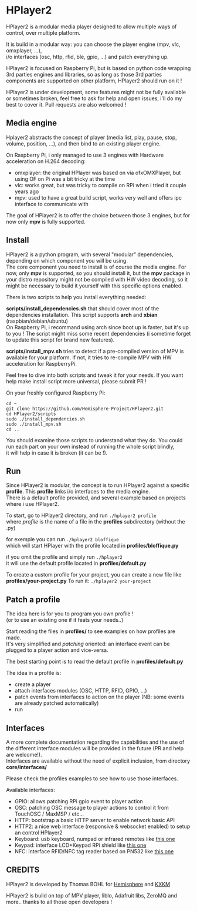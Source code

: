 # HPlayer2
HPlayer2 is a modular media player designed to allow multiple ways of control, over multiple platform.

It is build in a modular way: you can choose the player engine (mpv, vlc, omxplayer, ...),  
i/o interfaces (osc, http, rfid, ble, gpio, ...) and patch everything up.

HPlayer2 is focused on Raspberry Pi, but is based on python code wrapping 3rd parties engines and libraries, so as long as those 3rd parties components are supported on other platform, HPlayer2 should run on it !

HPlayer2 is under development, some features might not be fully available or sometimes broken, feel free to ask for help and open issues, i'll do my best to cover it. Pull requests are also welcomed !

## Media engine
Hplayer2 abstracts the concept of player (media list, play, pause, stop, volume, position, ...),
and then bind to an existing player engine.

On Raspberry Pi, i only managed to use 3 engines with Hardware acceleration on H.264 decoding:
 - omxplayer: the original HPlayer was based on via ofxOMXPlayer, but using OF on Pi was a bit tricky at the time
 - vlc: works great, but was tricky to compile on RPi when i tried it couple years ago
 - mpv: used to have a great build script, works very well and offers ipc interface to communicate with

The goal of HPlayer2 is to offer the choice between those 3 engines, but for now only **mpv** is fully supported.

## Install
HPlayer2 is a python program, with several "modular" dependencies, depending on which component you will be using.  
The core component you need to install is of course the media engine.
For now, only **mpv** is supported, so you should install it, but the **mpv** package in your distro repository might not be compiled with HW video decoding, so it might be necessary to build it yourself with this specific options enabled.

There is two scripts to help you install everything needed:

**scripts/install_dependencies.sh** that should cover most of the dependencies installation. 
This script supports **arch** and **xbian** (raspbian/debian/ubuntu)  
On Raspberry Pi, i recommand using arch since boot up is faster, but it's up to you !
The script might miss some recent dependencies (i sometime forget to update this script for brand new features).

**scripts/install_mpv.sh** tries to detect if a pre-compiled version of MPV is available for your platform.
If not, it tries to re-compile MPV with HW acceleration for RaspberryPi. 

Feel free to dive into both scripts and tweak it for your needs.
If you want help make install script more universal, please submit PR !

On your freshly configured Raspberry Pi:

    cd ~
    git clone https://github.com/Hemisphere-Project/HPlayer2.git
    cd HPlayer2/scripts
    sudo ./install_dependencies.sh
    sudo ./install_mpv.sh
    cd ..

You should examine those scripts to understand what they do.
You could run each part on your own instead of running the whole script blindly,  
it will help in case it is broken (it can be !).

## Run
Since HPlayer2 is modular, the concept is to run HPlayer2 against a specific **profile**.
This **profile** links i/o interfaces to the media engine.  
There is a default profile provided, and several example based on projects where i use HPlayer2.

To start, go to HPlayer2 directory, and run `./hplayer2 profile`  
where *profile* is the name of a file in the **profiles** subdirectory (without the .py)

for exemple you can run `./hplayer2 bloffique`   
which will start HPlayer with the profile located in **profiles/bloffique.py**

if you omit the profile and simply run `./hplayer2`  
it will use the default profile located in **profiles/default.py**

To create a custom profile for your project, 
you can create a new file like **profiles/your-project.py**
To run it: `./hplayer2 your-project`


## Patch a profile
The idea here is for you to program you own profile !  
(or to use an existing one if it feats your needs..)

Start reading the files in **profiles/** to see examples on how profiles are made.  
It's very simplified and *patching* oriented: an interface event can be plugged to a player action and vice-versa.

The best starting point is to read the default profile in **profiles/default.py**

The idea in a profile is:
 - create a player
 - attach interfaces modules (OSC, HTTP, RFID, GPIO, ...)
 - patch events from interfaces to action on the player (NB: some events are already patched automatically)
 - run


## Interfaces
A more complete documentation regarding the capabilities and the use of the different interface modules will be provided in the future (PR and help are welcome!).  
Interfaces are available without the need of explicit inclusion, from directory **core/interfaces/**

Please check the profiles examples to see how to use those interfaces.

Available interfaces:
 - GPIO: allows patching RPi gpio event to player action
 - OSC: patching OSC message to player actions to control it from TouchOSC / MaxMSP / etc...
 - HTTP: bootstrap a basic HTTP server to enable network basic API
 - HTTP2: a nice web interface (responsive & websocket enabled) to setup an control HPlayer2
 - Keyboard: usb keyboard, numpad or infrared remotes like [this one](https://goo.gl/sz7rie)
 - Keypad: interface LCD+Keypad RPi shield like [this one](https://www.adafruit.com/product/1110)
 - NFC: interface RFID/NFC tag reader based on PN532 like [this one](https://www.adafruit.com/product/364)


## CREDITS
HPlayer2 is developed by Thomas BOHL for [Hemisphere](https://www.hemisphere-project.com/) and [KXKM](https://kxkm.net/)

HPlayer2 is build on top of MPV player, liblo, Adafruit libs, ZeroMQ and more.. thanks to all those open developers !
